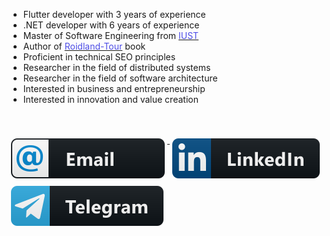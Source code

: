 
<ul class="bio-list">
				<li >
    Flutter developer with 3 years of experience
				</li>
				<li>
					.NET developer with 6 years of experience
				</li>
				<li>
					Master of Software Engineering from <a href="http://iust.ac.ir" rel="nofollow,noopener,noreferrer" target="_blank"><span style="color:hsl(240, 75%, 60%);">IUST</span></a>
				</li>
				<li>
					Author of <a href="https://roidlandtour.ir/" target="_blank"><span style="color:hsl(240, 75%, 60%);">Roidland-Tour</span></a> book
				</li>
				<li>
					Proficient in technical SEO principles
				</li>
				<li>
					Researcher in the field of distributed systems
				</li>
				<li>
					Researcher in the field of software architecture
				</li>
				<li>
					Interested in business and entrepreneurship
				</li>
				<li>
					Interested in innovation and value creation
				</li>
</ul>
<br/>
<br/>
 


<a href="mailto:contact@rezababakhani.ir" target="_blank">
    <img src="img/email_me.svg" alt="email" style="vertical-align:top; margin:6px 4px">
  </a> 
  <a href="https://www.linkedin.com/in/babakhani/" target="_blank">
    <img src="img/linkedin.svg" alt="linkedin" style="vertical-align:top; margin:6px 4px">
  </a>  
   <a href="https://t.me/rbabakhani" target="_blank">
    <img src="img/telegram.svg" alt="linkedin" style="vertical-align:top; margin:6px 4px">
  </a>  
  
  



